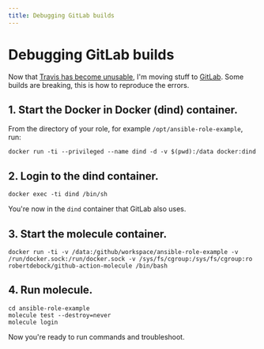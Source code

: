 ```yaml
---
title: Debugging GitLab builds
---
```


# Debugging GitLab builds

Now that [Travis has become unusable](https://blog.travis-ci.com/2020-11-02-travis-ci-new-billing), I'm moving stuff to [GitLab](https://gitlab.com/robertdebock). Some builds are breaking, this is how to reproduce the errors.

## 1. Start the Docker in Docker (dind) container.

From the directory of your role, for example `/opt/ansible-role-example`, run:

```shell
docker run -ti --privileged --name dind -d -v $(pwd):/data docker:dind
```

## 2. Login to the dind container.

```shell
docker exec -ti dind /bin/sh
```

You're now in the `dind` container that GitLab also uses.

## 3. Start the molecule container.

```shell
docker run -ti -v /data:/github/workspace/ansible-role-example -v /run/docker.sock:/run/docker.sock -v /sys/fs/cgroup:/sys/fs/cgroup:ro robertdebock/github-action-molecule /bin/bash
```

## 4. Run molecule.

```shell
cd ansible-role-example
molecule test --destroy=never
molecule login
```

Now you're ready to run commands and troubleshoot.
